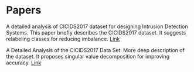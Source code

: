 # Papers

A detailed analysis of CICIDS2017 dataset for designing Intrusion Detection Systems.
This paper briefly describes the CICIDS2017 dataset. It suggests relabeling classes for reducing imbalance. [Link](https://www.researchgate.net/profile/Ranjit-Panigrahi/publication/329045441_A_detailed_analysis_of_CICIDS2017_dataset_for_designing_Intrusion_Detection_Systems/links/5c264977a6fdccfc706e43b6/A-detailed-analysis-of-CICIDS2017-dataset-for-designing-Intrusion-Detection-Systems.pdf)

A Detailed Analysis of the CICIDS2017 Data Set.
More deep description of the dataset. It proposes singular value decomposition for improving accuracy.
[Link](https://link.springer.com/chapter/10.1007/978-3-030-25109-3_9)

